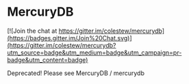 # MercuryDB

[![Join the chat at https://gitter.im/colestew/mercurydb](https://badges.gitter.im/Join%20Chat.svg)](https://gitter.im/colestew/mercurydb?utm_source=badge&utm_medium=badge&utm_campaign=pr-badge&utm_content=badge)

Deprecated! Please see MercuryDB / mercurydb
